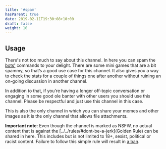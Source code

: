 ```yaml
---
title: '#spam'
hasParent: true
date: 2019-02-11T19:30:08+10:00
draft: false
weight: 10
---
```


## Usage

There's not too much to say about this channel. In here you can spam the [bots'](../../bots) commands to your delight. There are some mini games that are a bit spammy, so that’s a good use case for this channel. It also gives you a way to check the stats for a couple of things one after another without ruining an on-going discussion in another channel. 

In addition to that, if you're having a longer off-topic conversation or engaging in some good ole banter with other users you should use this channel. Please be respectful and just use this channel in this case.

This is also the only channel in which you can share your memes and other images as it is the only channel that allows file attachments. 

**Important note**: Even though the channel is marked as NSFW, no actual content that is against the [../../rules/#dont-be-a-jerk](Golden Rule) can be shared in here. This includes but is not limited to 18+, sexist, political or racist content. Failure to follow this simple rule will result in [a ban](../../rules/#consequences).